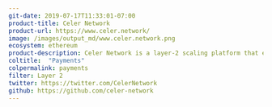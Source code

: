 ```yaml
---
git-date: 2019-07-17T11:33:01-07:00
product-title: Celer Network
product-url: https://www.celer.network/
image: /images/output_md/www.celer.network.png
ecosystem: ethereum
product-description: Celer Network is a layer-2 scaling platform that enables fast and secure off-chain transactions for not only payment transactions, but also generalized off-chain smart contract.
coltitle:  "Payments"
colpermalink: payments
filter: Layer 2
twitter: https://twitter.com/CelerNetwork
github: https://github.com/celer-network
---
```

